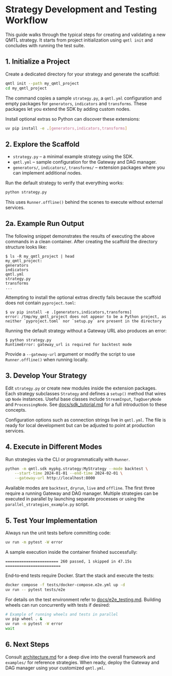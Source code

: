 # Strategy Development and Testing Workflow

This guide walks through the typical steps for creating and validating a new QMTL
strategy. It starts from project initialization using `qmtl init` and concludes
with running the test suite.

## 1. Initialize a Project

Create a dedicated directory for your strategy and generate the scaffold:

```bash
qmtl init --path my_qmtl_project
cd my_qmtl_project
```

The command copies a sample `strategy.py`, a `qmtl.yml` configuration and empty
packages for `generators`, `indicators` and `transforms`. These packages let you
extend the SDK by adding custom nodes.

Install optional extras so Python can discover these extensions:

```bash
uv pip install -e .[generators,indicators,transforms]
```

## 2. Explore the Scaffold

- `strategy.py` – a minimal example strategy using the SDK.
- `qmtl.yml` – sample configuration for the Gateway and DAG manager.
- `generators/`, `indicators/`, `transforms/` – extension packages where you can
  implement additional nodes.

Run the default strategy to verify that everything works:

```bash
python strategy.py
```

This uses `Runner.offline()` behind the scenes to execute without external
services.

## 2a. Example Run Output

The following snippet demonstrates the results of executing the above commands in a clean
container. After creating the scaffold the directory structure looks like:

```text
$ ls -R my_qmtl_project | head
my_qmtl_project:
generators
indicators
qmtl.yml
strategy.py
transforms
...
```

Attempting to install the optional extras directly fails because the scaffold does not contain
`pyproject.toml`:

```text
$ uv pip install -e .[generators,indicators,transforms]
error: /tmp/my_qmtl_project does not appear to be a Python project, as neither `pyproject.toml` nor `setup.py` are present in the directory
```

Running the default strategy without a Gateway URL also produces an error:

```text
$ python strategy.py
RuntimeError: gateway_url is required for backtest mode
```

Provide a `--gateway-url` argument or modify the script to use `Runner.offline()` when running locally.

## 3. Develop Your Strategy

Edit `strategy.py` or create new modules inside the extension packages. Each
strategy subclasses `Strategy` and defines a `setup()` method that wires up
`Node` instances. Useful base classes include `StreamInput`, `TagQueryNode` and
`ProcessingNode`. See [docs/sdk_tutorial.md](sdk_tutorial.md) for a full
introduction to these concepts.

Configuration options such as connection strings live in `qmtl.yml`. The file is
ready for local development but can be adjusted to point at production services.

## 4. Execute in Different Modes

Run strategies via the CLI or programmatically with `Runner`.

```bash
python -m qmtl.sdk mypkg.strategy:MyStrategy --mode backtest \
    --start-time 2024-01-01 --end-time 2024-02-01 \
    --gateway-url http://localhost:8000
```

Available modes are `backtest`, `dryrun`, `live` and `offline`. The first three
require a running Gateway and DAG manager. Multiple strategies can be executed
in parallel by launching separate processes or using the
`parallel_strategies_example.py` script.

## 5. Test Your Implementation

Always run the unit tests before committing code:

```bash
uv run -m pytest -W error
```

A sample execution inside the container finished successfully:

```text
======================= 260 passed, 1 skipped in 47.15s ========================
```

End‑to‑end tests require Docker. Start the stack and execute the tests:

```bash
docker compose -f tests/docker-compose.e2e.yml up -d
uv run -- pytest tests/e2e
```

For details on the test environment refer to
[docs/e2e_testing.md](e2e_testing.md). Building wheels can run concurrently with
tests if desired:

```bash
# Example of running wheels and tests in parallel
uv pip wheel . &
uv run -m pytest -W error
wait
```

## 6. Next Steps

Consult [architecture.md](../architecture.md) for a deep dive into the overall
framework and `examples/` for reference strategies. When ready, deploy the
Gateway and DAG manager using your customized `qmtl.yml`.
